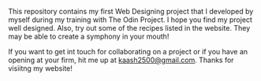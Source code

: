 This repository contains my first Web Designing project that I developed by myself during my training with The Odin Project.
I hope you find my project well designed. Also, try out some of the recipes listed in the website. They may be able to create a symphony in your mouth!

If you want to get int touch for collaborating on a project or if you have an opening at your firm, hit me up at kaash2500@gmail.com.
Thanks for visiitng my website!
